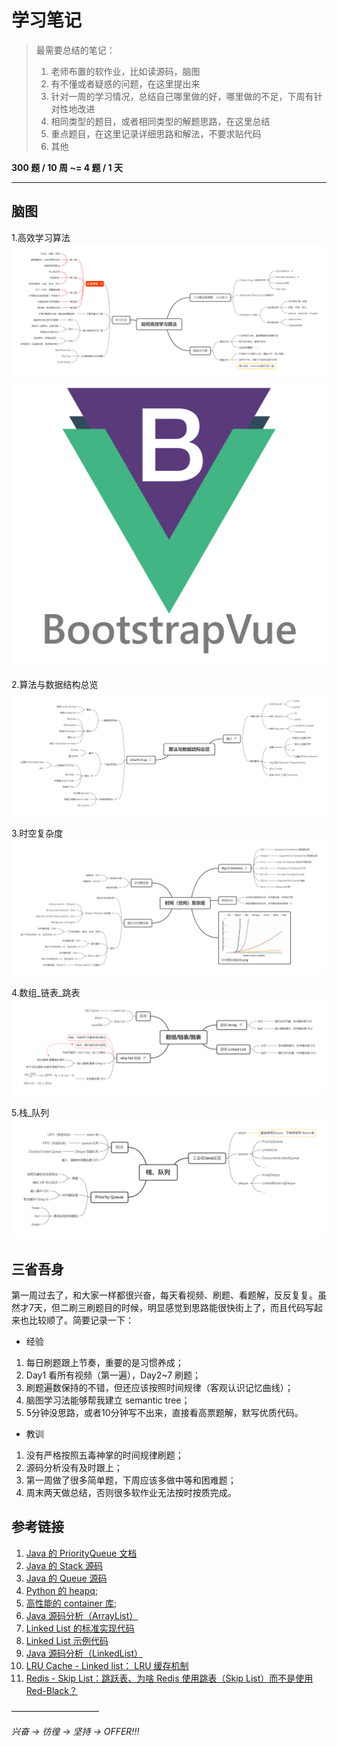 # 学习笔记

> 最需要总结的笔记：
> 1. 老师布置的软作业，比如读源码，脑图
> 2. 有不懂或者疑惑的问题，在这里提出来
> 3. 针对一周的学习情况，总结自己哪里做的好，哪里做的不足，下周有针对性地改进
> 4. 相同类型的题目，或者相同类型的解题思路，在这里总结
> 5. 重点题目，在这里记录详细思路和解法，不要求贴代码
> 6. 其他

**300 题 / 10 周 ~= 4 题 / 1 天**

___



## 脑图

1.高效学习算法
![1.高效学习算法](https://github.com/XaviLv/algorithm013/blob/master/Week_01/xmind/1-高效学习算法.png)
![xxx](https://github.com/bootstrap-vue/bootstrap-vue/raw/master/static/banner.png)


2.算法与数据结构总览
![2.算法与数据结构总览](https://github.com/XaviLv/algorithm013/blob/master/Week_01/xmind/2-算法与数据结构总览.png)


3.时空复杂度
![3.时空复杂度](https://github.com/XaviLv/algorithm013/blob/master/Week_01/xmind/3-时空复杂度.png)


4.数组_链表_跳表
![4.数组_链表_跳表](https://github.com/XaviLv/algorithm013/blob/master/Week_01/xmind/4-数组_链表_跳表.png)


5.栈_队列
![5.栈_队列](https://github.com/XaviLv/algorithm013/blob/master/Week_01/xmind/5-栈_队列.png)


## 三省吾身

第一周过去了，和大家一样都很兴奋，每天看视频、刷题、看题解，反反复复。虽然才7天，但二刷三刷题目的时候，明显感觉到思路能很快街上了，而且代码写起来也比较顺了。简要记录一下：

* 经验
1. 每日刷题跟上节奏，重要的是习惯养成；
2. Day1 看所有视频（第一遍），Day2~7 刷题；
3. 刷题遍数保持的不错，但还应该按照时间规律（客观认识记忆曲线）；
4. 脑图学习法能够帮我建立 semantic tree；
5. 5分钟没思路，或者10分钟写不出来，直接看高票题解，默写优质代码。


* 教训
1. 没有严格按照五毒神掌的时间规律刷题；
2. 源码分析没有及时跟上；
3. 第一周做了很多简单题，下周应该多做中等和困难题；
4. 周末两天做总结，否则很多软作业无法按时按质完成。


## 参考链接
1. [Java 的 PriorityQueue 文档](https://docs.oracle.com/javase/10/docs/api/java/util/PriorityQueue.html)
2. [Java 的 Stack 源码](http://developer.classpath.org/doc/java/util/Stack-source.html)
3. [Java 的 Queue 源码](http://fuseyism.com/classpath/doc/java/util/Queue-source.html)
4. [Python 的 heapq](https://docs.python.org/2/library/heapq.html); 
5. [高性能的 container 库](https://docs.python.org/2/library/collections.html); 
6. [Java 源码分析（ArrayList）](http://developer.classpath.org/doc/java/util/ArrayList-source.html)
7. [Linked List 的标准实现代码](https://www.geeksforgeeks.org/implementing-a-linked-list-in-java-using-class/)
8. [Linked List 示例代码](http://www.cs.cmu.edu/~adamchik/15-121/lectures/Linked%20Lists/code/LinkedList.java)
9. [Java 源码分析（LinkedList）](http://developer.classpath.org/doc/java/util/LinkedList-source.html)
10. [LRU Cache - Linked list： LRU 缓存机制](http://leetcode-cn.com/problems/lru-cache)
11. [Redis - Skip List：跳跃表、为啥 Redis 使用跳表（Skip List）而不是使用 Red-Black？](http://www.zhihu.com/question/20202931)

——————————

*兴奋 -> 彷徨 -> 坚持 -> OFFER!!!*
